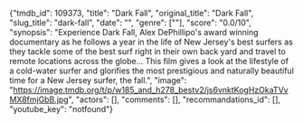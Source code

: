 {"tmdb_id": 109373, "title": "Dark Fall", "original_title": "Dark Fall", "slug_title": "dark-fall", "date": "", "genre": [""], "score": "0.0/10", "synopsis": "Experience Dark Fall, Alex DePhillipo's award winning documentary as he follows a year in the life of New Jersey's best surfers as they tackle some of the best surf right in their own back yard and travel to remote locations across the globe... This film gives a look at the lifestyle of a cold-water surfer and glorifies the most prestigious and naturally beautiful time for a New Jersey surfer, the fall.", "image": "https://image.tmdb.org/t/p/w185_and_h278_bestv2/js6vnktKogHzOkaTVvMX8fmjGbB.jpg", "actors": [], "comments": [], "recommandations_id": [], "youtube_key": "notfound"}